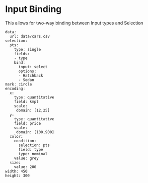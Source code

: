 # Input Binding 

This allows for two-way binding between Input types and Selection

```vis
data:
  url: data/cars.csv
selection:
  pts:
    type: single
    fields:
    - type
    bind: 
      input: select
      options: 
      - Hatchback
      - Sedan
mark: circle
encoding:
  x:
    type: quantitative
    field: kmpl
    scale:
     domain: [12,25]
  y:
    type: quantitative
    field: price
    scale:
     domain: [100,900]
  color:
    condition:
      selection: pts
      field: type
      type: nominal
    value: grey
  size:
    value: 200
width: 450
height: 300
```
